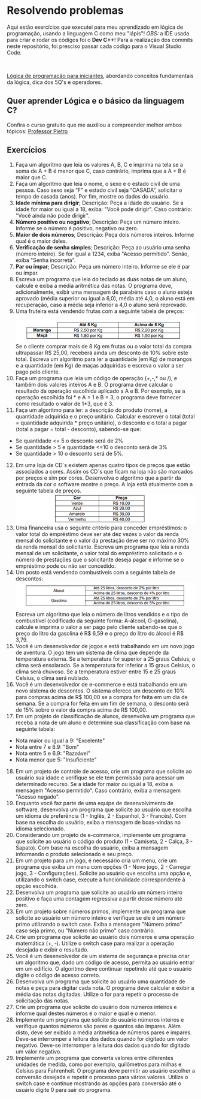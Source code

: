 # Resolvendo problemas

Aqui estão exercícios que executei para meu aprendizado em lógica de programação, usando a linguagem C como meu "lápis"!
*OBS:* a IDE usada para criar e rodar os códigos foi o **Dev C++**! Para a realização dos commits neste repositório, foi presciso passar cada código para o Visual Studio Code.

<br>

<a href="https://www.youtube.com/watch?v=srO78ai734g&ab_channel=C%C3%B3digoRoxo">Lógica de programação para iniciantes</a>, abordando conceitos fundamentais da lógica, dica dos 5Q's e operadores.

## Quer aprender Lógica e o básico da linguagem C? 
Confira o curso gratuito que me auxiliou a compreender melhor ambos tópicos:
<a href="https://www.youtube.com/watch?v=2w8GYzBjNj8&list=PLpaKFn4Q4GMOBAeqC1S5_Fna_Y5XaOQS2&ab_channel=PietroMartinsDeOliveira">Professor Pietro</a>

## Exercícios

1. Faça um algoritmo que leia os valores A, B, C e imprima na tela se a soma de A + B é menor que C, caso contrário, imprima que a A + B é maior que C. <br>
2. Faça um algoritmo que leia o nome, o sexo e o estado civil de uma pessoa. Caso sexo seja “F” e estado civil seja “CASADA”, solicitar o tempo de casada (anos). Por fim, mostre os dados do usuário.<br>
3. **Idade mínima para dirigir**; Descrição: Peça a idade do usuário. Se a idade for maior ou igual a 18, exiba: "Você pode dirigir". Caso contrário: "Você ainda não pode dirigir".<br>
4. **Número positivo ou negativo**; Descrição: Peça um número inteiro. Informe se o número é positivo, negativo ou zero.<br>
5. **Maior de dois números**; Descrição: Peça dois números inteiros. Informe qual é o maior deles.<br>
6. **Verificação de senha simples**; Descrição: Peça ao usuário uma senha (número inteiro). Se for igual a 1234, exiba "Acesso permitido". Senão, exiba "Senha incorreta".<br>
7. **Par ou ímpar**; Descrição: Peça um número inteiro. Informe se ele é par ou ímpar.<br>
8. Escreva um programa que leia do teclado as duas notas de um aluno, calcule e exiba a média aritmética das notas. O programa deve, adicionalmente, exibir uma mensagem de parabéns caso o aluno esteja aprovado (média superior ou igual a 6,0), média até 4,0, o aluno está em recuperação, caso a média seja inferior a 4,0 o aluno será reprovado.<br>
9. Uma fruteira está vendendo frutas com a seguinte tabela de preços:
![exercicio09]({33746329-2705-48E1-B81F-F6800C65963E}.png) <br>
  Se o cliente comprar mais de 8 Kg em frutas ou o valor total da compra ultrapassar R$ 25,00, receberá ainda um desconto de 10% sobre este total. Escreva um algoritmo para ler a quantidade (em Kg) de morangos e a quantidade (em Kg) de maças adquiridas e escreva o valor a ser pago pelo cliente.<br>
10. Faça um programa que leia um código de operação (+,-,* ou /), e também dois valores inteiros A
e B. O programa deve calcular o resultado da operação escolhida aplicado a A e B. Por
exemplo, se a operação escolhida foi * e A = 1 e B = 3, o programa deve fornecer como
resultado o valor de 1*3, que é 3. <br>
11. Faça um algoritmo para ler: a descrição do produto (nome), a quantidade adquirida e o preço
unitário. Calcular e escrever o total (total = quantidade adquirida * preço unitário), o desconto e o
total a pagar (total a pagar = total - desconto), sabendo-se que:
- Se quantidade <= 5 o desconto será de 2%
- Se quantidade > 5 e quantidade <=10 o desconto será de 3%
- Se quantidade > 10 o desconto será de 5%. <br>
12. Em uma loja de CD´s existem apenas quatro tipos de preços que estão associados a cores.
Assim os CD´s que ficam na loja não são marcados por preços e sim por cores. Desenvolva o
algoritmo que a partir da entrada da cor o software mostre o preço. A loja está atualmente com a
seguinte tabela de preços. 
![exercicio12]({E6B1B4C7-A237-4973-A69B-70559A9DDF28}.png)<br> 
13. Uma financeira usa o seguinte critério para conceder empréstimos: o valor total do empréstimo
deve ser até dez vezes o valor da renda mensal do solicitante e o valor da prestação deve ser no
máximo 30% da renda mensal do solicitante. Escreva um programa que leia a renda mensal de
um solicitante, o valor total do empréstimo solicitado e o número de prestações que o solicitante
deseja pagar e informe se o empréstimo pode ou não ser concedido. <br>
14. Um posto está vendendo combustíveis com a seguinte tabela de descontos: 
![exercicio14]({098F1DF8-831A-4B81-9AED-5A6EF0ED5BD4}.png)
  Escreva um algoritmo que leia o número de litros vendidos e o tipo de combustível (codificado da seguinte forma: A-álcool, G-gasolina), calcule e imprima o valor a ser pago pelo cliente sabendo-se que o preço do litro da gasolina é R$ 6,59 e o preço do litro do álcool é R$ 3,79. <br>
15. Você é um desenvolvedor de jogos e está trabalhando em um novo jogo de aventura. O jogo tem um sistema de clima que depende da temperatura externa. Se a temperatura for superior a 25 graus Celsius, o clima será ensolarado. Se a temperatura for inferior a 15 graus Celsius, o clima será chuvoso. Se a temperatura estiver entre 15 e 25 graus Celsius, o clima será nublado. <br>
16. Você é um desenvolvedor de e-commerce e está trabalhando em um novo sistema de descontos. O sistema oferece um desconto de 10% para compras acima de R$ 100,00 se a compra for feita em um dia de semana. Se a compra for feita em um fim de semana, o desconto será de 15% sobre o valor da compra acima de R$ 100,00.<br>
17. Em um projeto de classificação de alunos, desenvolva um programa que receba a nota de um aluno e determine sua classificação com base na seguinte tabela:
   - Nota maior ou igual a 9: "Excelente"
   - Nota entre 7 e 8.9: "Bom"
   - Nota entre 5 e 6.9: "Razoável"
   - Nota menor que 5: "Insuficiente"<br>
18. Em um projeto de controle de acesso, crie um programa que solicite ao usuário sua idade e verifique se ele tem permissão para acessar um determinado recurso. Se a idade for maior ou igual a 18, exiba a mensagem "Acesso permitido". Caso contrário, exiba a mensagem "Acesso negado". <br>
19. Enquanto você faz parte de uma equipe de desenvolvimento de software, desenvolva um programa que solicite ao usuário que escolha um idioma de preferência (1 - Inglês, 2 - Espanhol, 3 - Francês). Com base na escolha do usuário, exiba a mensagem de boas-vindas no idioma selecionado. <br>
20. Considerando um projeto de e-commerce, implemente um programa que solicite ao usuário o código do produto (1 - Camiseta, 2 - Calça, 3 - Sapato). Com base na escolha do usuário, exiba a mensagem informando o produto selecionado e seu preço.<br>
21. Em um projeto para um jogo, é necessário cria um menu, crie um programa que exiba um menu com opções (1 - Novo jogo, 2 - Carregar jogo, 3 - Configurações). Solicite ao usuário que escolha uma opção e, utilizando o switch case, execute a funcionalidade correspondente à opção escolhida. <br>
22. Desenvolva um programa que solicite ao usuário um número inteiro positivo e faça uma contagem regressiva a partir desse número até zero. <br>
23. Em um projeto sobre números primos, implemente um programa que solicite ao usuário um número inteiro e verifique se ele é um número primo utilizando o switch case. Exiba a mensagem "Número primo" caso seja primo, ou "Número não primo" caso contrário.<br>
24. Crie um programa que solicite ao usuário dois números e uma operação matemática (+, -). Utilize o switch case para realizar a operação desejada e exibir o resultado.<br>
25. Você é um desenvolvedor de um sistema de segurança e precisa criar um algoritmo que, dado um código de acesso, permita ao usuário entrar em um edifício. O algoritmo deve continuar repetindo até que o usuário digite o código de acesso correto.<br>
26. Desenvolva um programa que solicite ao usuário uma quantidade de notas e peça para digitar cada nota. O programa deve calcular e exibir a média das notas digitadas. Utilize o for para repetir o processo de solicitação das notas.<br>
27. Crie um programa que solicite do usuário dois números inteiros e informe qual destes números é o maior e qual é o menor.<br>
28. Implemente um programa que solicite do usuário números inteiros e verifique quantos números são pares e quantos são ímpares. Além disto, deve ser exibido a média aritmética de números pares e impares. Deve-se interromper a leitura dos dados quando for digitado um valor negativo. Deve-se interromper a leitura dos dados quando for digitado um valor negativo.<br>
29. Implemente um programa que converta valores entre diferentes unidades de medida, como por exemplo, quilômetros para milhas e Celsius para Fahrenheit. O programa deve permitir ao usuário escolher a conversão desejada e repetir o processo para vários valores. Utilize o switch case  e continue mostrando as opções para conversão até o usuário digite 0 para sair do programa.<br>